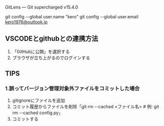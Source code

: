 GitLens — Git supercharged
v15.4.0

git config --global user.name "kero"
git config --global user.email kero1976@outlook.jp

## VSCODEとgithubとの連携方法
1. 「GitHubに公開」を選択する
2. ブラウザが立ち上がるのでログインする

## TIPS

### 1.誤ってバージョン管理対象外ファイルをコミットした場合

1. gitignoreにファイルを追加
2. コミット履歴からファイルを削除「git rm --cached <ファイル名> # 例: git rm --cached config.py」
3. コミットする